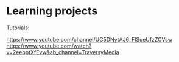 # Learning projects

Tutorials:

https://www.youtube.com/channel/UC5DNytAJ6_FISueUfzZCVsw
https://www.youtube.com/watch?v=2eebptXfEvw&ab_channel=TraversyMedia
